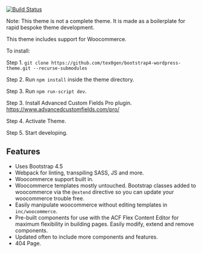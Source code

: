 [![Build Status](https://travis-ci.com/tex0gen/bootstrap4-wordpress-theme.svg?branch=master)](https://travis-ci.com/tex0gen/bootstrap4-wordpress-theme)

Note: This theme is not a complete theme. It is made as a boilerplate for rapid bespoke theme development.

This theme includes support for Woocommerce.

To install:

Step 1. `git clone https://github.com/tex0gen/bootstrap4-wordpress-theme.git --recurse-submodules`

Step 2. Run `npm install` inside the theme directory.

Step 3. Run `npm run-script dev`.

Step 3. Install Advanced Custom Fields Pro plugin. https://www.advancedcustomfields.com/pro/

Step 4. Activate Theme.

Step 5. Start developing.

## Features
- Uses Bootstrap 4.5
- Webpack for linting, transpiling SASS, JS and more.
- Woocommerce support built in.
- Woocommerce templates mostly untouched. Bootstrap classes added to woocommerce via the `@extend` directive so you can update your woocommerce trouble free.
- Easily manipulate woocommerce without editing templates in `inc/woocommerce`.
- Pre-built components for use with the ACF Flex Content Editor for maximum flexibility in building pages. Easily modify, extend and remove components.
- Updated often to include more components and features.
- 404 Page.
